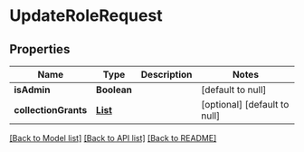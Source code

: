 # UpdateRoleRequest
## Properties

Name | Type | Description | Notes
------------ | ------------- | ------------- | -------------
**isAdmin** | **Boolean** |  | [default to null]
**collectionGrants** | [**List**](Grant.md) |  | [optional] [default to null]

[[Back to Model list]](../README.md#documentation-for-models) [[Back to API list]](../README.md#documentation-for-api-endpoints) [[Back to README]](../README.md)

